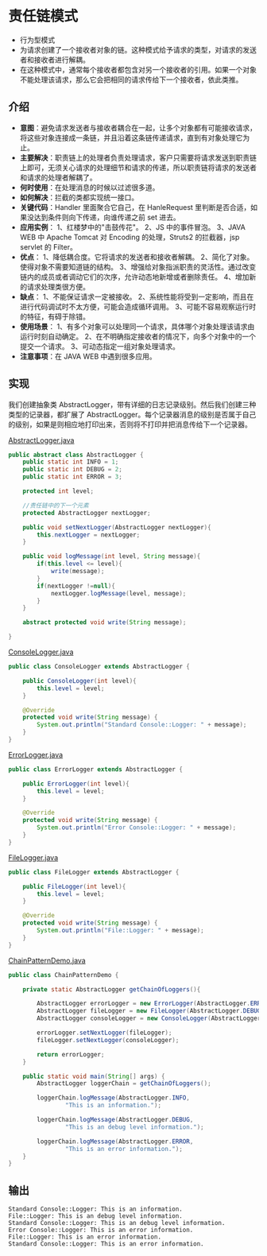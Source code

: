 # 责任链模式
- 行为型模式
- 为请求创建了一个接收者对象的链。这种模式给予请求的类型，对请求的发送者和接收者进行解耦。
- 在这种模式中，通常每个接收者都包含对另一个接收者的引用。如果一个对象不能处理该请求，那么它会把相同的请求传给下一个接收者，依此类推。

## 介绍
- **意图**：避免请求发送者与接收者耦合在一起，让多个对象都有可能接收请求，将这些对象连接成一条链，并且沿着这条链传递请求，直到有对象处理它为止。
- **主要解决**：职责链上的处理者负责处理请求，客户只需要将请求发送到职责链上即可，无须关心请求的处理细节和请求的传递，所以职责链将请求的发送者和请求的处理者解耦了。
- **何时使用**：在处理消息的时候以过滤很多道。
- **如何解决**：拦截的类都实现统一接口。
- **关键代码**：Handler 里面聚合它自己，在 HanleRequest 里判断是否合适，如果没达到条件则向下传递，向谁传递之前 set 进去。
- **应用实例**： 1、红楼梦中的"击鼓传花"。 2、JS 中的事件冒泡。 3、JAVA WEB 中 Apache Tomcat 对 Encoding 的处理，Struts2 的拦截器，jsp servlet 的 Filter。
- **优点**： 1、降低耦合度。它将请求的发送者和接收者解耦。 2、简化了对象。使得对象不需要知道链的结构。 3、增强给对象指派职责的灵活性。通过改变链内的成员或者调动它们的次序，允许动态地新增或者删除责任。 4、增加新的请求处理类很方便。
- **缺点**： 1、不能保证请求一定被接收。 2、系统性能将受到一定影响，而且在进行代码调试时不太方便，可能会造成循环调用。 3、可能不容易观察运行时的特征，有碍于除错。
- **使用场景**： 1、有多个对象可以处理同一个请求，具体哪个对象处理该请求由运行时刻自动确定。 2、在不明确指定接收者的情况下，向多个对象中的一个提交一个请求。 3、可动态指定一组对象处理请求。
- **注意事项**：在 JAVA WEB 中遇到很多应用。

## 实现
我们创建抽象类 AbstractLogger，带有详细的日志记录级别。然后我们创建三种类型的记录器，都扩展了 AbstractLogger。每个记录器消息的级别是否属于自己的级别，如果是则相应地打印出来，否则将不打印并把消息传给下一个记录器。

[AbstractLogger.java](../designpattern/src/main/java/com/wjpdev/designpattern/behavioral/chainofresponsibilitypattern/AbstractLogger.java)
```java
public abstract class AbstractLogger {
    public static int INFO = 1;
    public static int DEBUG = 2;
    public static int ERROR = 3;

    protected int level;

    //责任链中的下一个元素
    protected AbstractLogger nextLogger;

    public void setNextLogger(AbstractLogger nextLogger){
        this.nextLogger = nextLogger;
    }

    public void logMessage(int level, String message){
        if(this.level <= level){
            write(message);
        }
        if(nextLogger !=null){
            nextLogger.logMessage(level, message);
        }
    }

    abstract protected void write(String message);

}
```

[ConsoleLogger.java](../designpattern/src/main/java/com/wjpdev/designpattern/behavioral/chainofresponsibilitypattern/ConsoleLogger.java)
```java
public class ConsoleLogger extends AbstractLogger {

    public ConsoleLogger(int level){
        this.level = level;
    }

    @Override
    protected void write(String message) {
        System.out.println("Standard Console::Logger: " + message);
    }
}
```

[ErrorLogger.java](../designpattern/src/main/java/com/wjpdev/designpattern/behavioral/chainofresponsibilitypattern/ErrorLogger.java)
```java
public class ErrorLogger extends AbstractLogger {

    public ErrorLogger(int level){
        this.level = level;
    }

    @Override
    protected void write(String message) {
        System.out.println("Error Console::Logger: " + message);
    }
}
```

[FileLogger.java](../designpattern/src/main/java/com/wjpdev/designpattern/behavioral/chainofresponsibilitypattern/FileLogger.java)
```java
public class FileLogger extends AbstractLogger {

    public FileLogger(int level){
        this.level = level;
    }

    @Override
    protected void write(String message) {
        System.out.println("File::Logger: " + message);
    }
}
```

[ChainPatternDemo.java](../designpattern/src/main/java/com/wjpdev/designpattern/behavioral/chainofresponsibilitypattern/ChainPatternDemo.java)
```java
public class ChainPatternDemo {

    private static AbstractLogger getChainOfLoggers(){

        AbstractLogger errorLogger = new ErrorLogger(AbstractLogger.ERROR);
        AbstractLogger fileLogger = new FileLogger(AbstractLogger.DEBUG);
        AbstractLogger consoleLogger = new ConsoleLogger(AbstractLogger.INFO);

        errorLogger.setNextLogger(fileLogger);
        fileLogger.setNextLogger(consoleLogger);

        return errorLogger;
    }

    public static void main(String[] args) {
        AbstractLogger loggerChain = getChainOfLoggers();

        loggerChain.logMessage(AbstractLogger.INFO,
                "This is an information.");

        loggerChain.logMessage(AbstractLogger.DEBUG,
                "This is an debug level information.");

        loggerChain.logMessage(AbstractLogger.ERROR,
                "This is an error information.");
    }
}
```

## 输出
```
Standard Console::Logger: This is an information.
File::Logger: This is an debug level information.
Standard Console::Logger: This is an debug level information.
Error Console::Logger: This is an error information.
File::Logger: This is an error information.
Standard Console::Logger: This is an error information.
```

